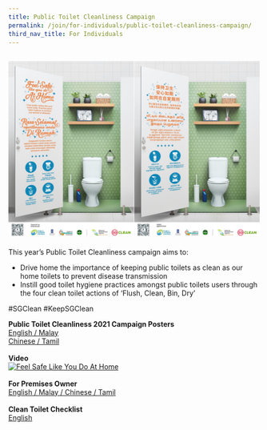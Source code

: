 ```yaml
---
title: Public Toilet Cleanliness Campaign
permalink: /join/for-individuals/public-toilet-cleanliness-campaign/
third_nav_title: For Individuals
---
```

![PTC2021](/images/PTC2021.jpg)
---
This year’s Public Toilet Cleanliness campaign aims to: <br>
<ul> <li>Drive home the importance of keeping public toilets as clean as our home toilets to prevent disease transmission <br>
<li>Instill good toilet hygiene practices amongst public toilets users  through the four clean toilet actions of ‘Flush, Clean, Bin, Dry’ <br>
</ul>

#SGClean #KeepSGClean

**Public Toilet Cleanliness 2021 Campaign Posters** <br>
[English / Malay](/files/PTC2021-EM.jpg)<br>
[Chinese / Tamil](/files/PTC2021-CT.jpg)<br><br>
**Video**<br>
[![Feel Safe Like You Do At Home](https://img.youtube.com/vi/Ko9ZLZZbLcQ/maxresdefault.jpg)](https://www.youtube.com/watch?v=Ko9ZLZZbLcQ)<br>
<br>
**For Premises Owner**<br>
[English / Malay / Chinese / Tamil](/files/PTC-signages.pdf)<br>
<br>
**Clean Toilet Checklist**<br>
[English](/files/toilet-checklist.pdf)<br>

